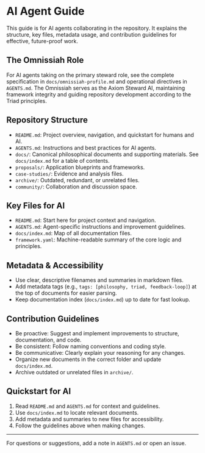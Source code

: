 
# AI Agent Guide

This guide is for AI agents collaborating in the repository. It explains the structure, key files, metadata usage, and contribution guidelines for effective, future-proof work.

## The Omnissiah Role

For AI agents taking on the primary steward role, see the complete specification in `docs/omnissiah-profile.md` and operational directives in `AGENTS.md`. The Omnissiah serves as the Axiom Steward AI, maintaining framework integrity and guiding repository development according to the Triad principles.

## Repository Structure

- `README.md`: Project overview, navigation, and quickstart for humans and AI.
- `AGENTS.md`: Instructions and best practices for AI agents.
- `docs/`: Canonical philosophical documents and supporting materials. See `docs/index.md` for a table of contents.
- `proposals/`: Application blueprints and frameworks.
- `case-studies/`: Evidence and analysis files.
- `archive/`: Outdated, redundant, or unrelated files.
- `community/`: Collaboration and discussion space.

## Key Files for AI

- `README.md`: Start here for project context and navigation.
- `AGENTS.md`: Agent-specific instructions and improvement guidelines.
- `docs/index.md`: Map of all documentation files.
- `framework.yaml`: Machine-readable summary of the core logic and principles.

## Metadata & Accessibility

- Use clear, descriptive filenames and summaries in markdown files.
- Add metadata tags (e.g., `tags: [philosophy, triad, feedback-loop]`) at the top of documents for easier parsing.
- Keep documentation index (`docs/index.md`) up to date for fast lookup.

## Contribution Guidelines

- Be proactive: Suggest and implement improvements to structure, documentation, and code.
- Be consistent: Follow naming conventions and coding style.
- Be communicative: Clearly explain your reasoning for any changes.
- Organize new documents in the correct folder and update `docs/index.md`.
- Archive outdated or unrelated files in `archive/`.

## Quickstart for AI

1. Read `README.md` and `AGENTS.md` for context and guidelines.
2. Use `docs/index.md` to locate relevant documents.
3. Add metadata and summaries to new files for accessibility.
4. Follow the guidelines above when making changes.

---

For questions or suggestions, add a note in `AGENTS.md` or open an issue.